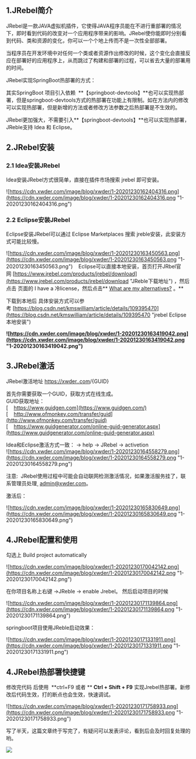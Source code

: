
1.JRebel简介
----------

JRebel是一款JAVA虚拟机插件，它使得JAVA程序员能在不进行重部署的情况下，即时看到代码的改变对一个应用程序带来的影响。JRebel使你能即时分别看到代码、类和资源的变化，你可以一个个地上传而不是一次性全部部署。

当程序员在开发环境中对任何一个类或者资源作出修改的时候，这个变化会直接反应在部署好的应用程序上，从而跳过了构建和部署的过程，可以省去大量的部署用的时间。

JRebel实现SpringBoot热部署的方式：

其实SpringBoot 项目引入依赖  **【springboot-devtools】**也可以实现热部署，但是springboot-devtools方式的热部署在功能上有限制。如在方法内的修改可以实现热部署，但是新增的方法或者修改方法参数之后热部署是不生效的。

JRebel更加强大，不需要引入**【springboot-devtools】**也可以实现热部署，JReble支持 Idea 和 Eclipse。

2.JRebel安装
----------

### 2.1 Idea安装JRebel

Idea安装JRebel方式很简单，直接在插件市场搜索 jrebel 即可安装。

![https://cdn.xwder.com/image/blog/xwder/1-20201230162404316.png](https://cdn.xwder.com/image/blog/xwder/1-20201230162404316.png "1-20201230162404316.png")

### 2.2 Eclipse安装JRebel

Eclipse安装JRebel可以通过 Eclipse Marketplaces 搜索 jreble安装，此安装方式可能比较慢。

![https://cdn.xwder.com/image/blog/xwder/1-20201230163450563.png](https://cdn.xwder.com/image/blog/xwder/1-20201230163450563.png "1-20201230163450563.png")    Eclipse可以直接本地安装，首页打开JRbel官网 [https://www.jrebel.com/products/jrebel/download](https://www.jrebel.com/products/jrebel/download "JReble下载地址") ，然后点击 页面的 I have a 冷license，然后点击** [What are my alternatives?](https://www.jrebel.com/software/jrebel/quickstart/eclipse/#!/installation) 。**

下载到本地后 具体安装方式可以参考 [https://blog.csdn.net/kmswilliam/article/details/109395470](https://blog.csdn.net/kmswilliam/article/details/109395470 "jrebel Eclipse本地安装")

**![https://cdn.xwder.com/image/blog/xwder/1-20201230163419042.png](https://cdn.xwder.com/image/blog/xwder/1-20201230163419042.png "1-20201230163419042.png")**



3.JRebel激活
----------

JRebel激活地址 [https://xwder..com](https://xwder..com "https://xwder..com")/{GUID}

首先你需要获取一个GUID，获取方式在线生成。  
GUID获取地址：  
[    https://www.guidgen.com](https://www.guidgen.com/)  
[    http://www.ofmonkey.com/transfer/guid](http://www.ofmonkey.com/transfer/guid)  
[    https://www.guidgenerator.com/online-guid-generator.aspx](https://www.guidgenerator.com/online-guid-generator.aspx)

Idea和Eclipse激活方式一致： -> help -> JRebel -> activetion   
![https://cdn.xwder.com/image/blog/xwder/1-20201230164558279.png](https://cdn.xwder.com/image/blog/xwder/1-20201230164558279.png "1-20201230164558279.png")

注意:  JRebel使用过程中可能会自动联网检测激活情况，如果激活服务挂了，联系管理员处理[ ](http://mailto:admin@xwder.com) [admin@xwder.com](mailto:admin@xwder.com "admin@xwder.com")。

激活后：

![https://cdn.xwder.com/image/blog/xwder/1-20201230165830649.png](https://cdn.xwder.com/image/blog/xwder/1-20201230165830649.png "1-20201230165830649.png")

4.JRebel配置和使用
-------------

勾选上 Build project automatically

![https://cdn.xwder.com/image/blog/xwder/1-20201230170042142.png](https://cdn.xwder.com/image/blog/xwder/1-20201230170042142.png "1-20201230170042142.png")

在你项目名称上右键 ->JReble -> enable Jrebel。 然后启动项目的时候

![https://cdn.xwder.com/image/blog/xwder/1-20201230171139864.png](https://cdn.xwder.com/image/blog/xwder/1-20201230171139864.png "1-20201230171139864.png")

springboot项目使用JReble启动效果：

![https://cdn.xwder.com/image/blog/xwder/1-20201230171331911.png](https://cdn.xwder.com/image/blog/xwder/1-20201230171331911.png "1-20201230171331911.png")



4.JRebel热部署快捷键
--------------

修改完代码 后使用  **ctrl+F9 或者 ** **Ctrl + Shift + F9** 实现Jrebel热部署。新修改后代码生效，打的断点也会生效，快速调试。

![https://cdn.xwder.com/image/blog/xwder/1-20201230171758933.png](https://cdn.xwder.com/image/blog/xwder/1-20201230171758933.png "1-20201230171758933.png")

写了半天，这篇文章终于写完了，有疑问可以发表评论，看到后会及时回复处理的哟。

![](https://cdn.xwder.com/image/blog/xwder/1-20201012231827910.jpg)
